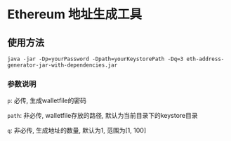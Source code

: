 # Ethereum 地址生成工具
## 使用方法

``` shell
java -jar -Dp=yourPassword -Dpath=yourKeystorePath -Dq=3 eth-address-generator-jar-with-dependencies.jar
```

### 参数说明
`p`: 必传, 生成walletfile的密码

`path`: 非必传, walletfile存放的路径, 默认为当前目录下的keystore目录

`q`: 非必传, 生成地址的数量, 默认为1, 范围为[1, 100]


